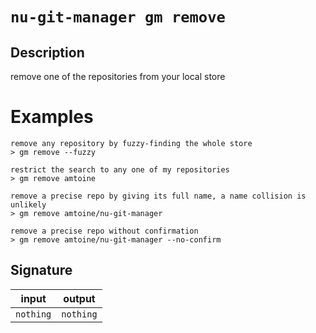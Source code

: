 # `nu-git-manager gm remove`
## Description
remove one of the repositories from your local store

# Examples
    remove any repository by fuzzy-finding the whole store
    > gm remove --fuzzy

    restrict the search to any one of my repositories
    > gm remove amtoine

    remove a precise repo by giving its full name, a name collision is unlikely
    > gm remove amtoine/nu-git-manager

    remove a precise repo without confirmation
    > gm remove amtoine/nu-git-manager --no-confirm

## Signature
| input     | output    |
| --------- | --------- |
| `nothing` | `nothing` |
